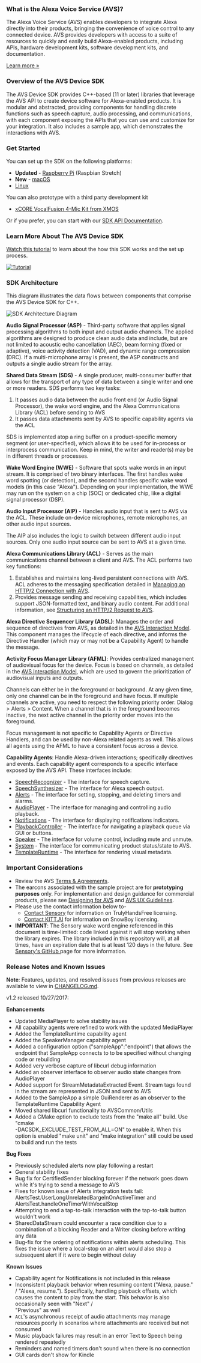 ### What is the Alexa Voice Service (AVS)?  
  
The Alexa Voice Service (AVS) enables developers to integrate Alexa directly into their products, bringing the convenience of voice control to any connected device. AVS provides developers with access to a suite of resources to quickly and easily build Alexa-enabled products, including APIs, hardware development kits, software development kits, and documentation.  
  
[Learn more »](https://developer.amazon.com/alexa-voice-service)  
  
### Overview of the AVS Device SDK  
  
The AVS Device SDK provides C++-based (11 or later) libraries that leverage the AVS API to create device software for Alexa-enabled products. It is modular and abstracted, providing components for handling discrete functions such as speech capture, audio processing, and communications, with each component exposing the APIs that you can use and customize for your integration. It also includes a sample app, which demonstrates the interactions with AVS.  
  
### Get Started  
  
You can set up the SDK on the following platforms:  
* **Updated** - [Raspberry Pi](https://github.com/alexa/avs-device-sdk/wiki/Raspberry-Pi-Quick-Start-Guide) (Raspbian Stretch)  
* **New** - [macOS](https://github.com/alexa/avs-device-sdk/wiki/macOS-Quick-Start-Guide)  
* [Linux](https://github.com/alexa/avs-device-sdk/wiki/Linux-Quick-Start-Guide)  
  
You can also prototype with a third party development kit  
* [xCORE VocalFusion 4-Mic Kit from XMOS](https://github.com/xmos/vocalfusion-avs-setup)  
  
Or if you prefer, you can start with our [SDK API Documentation](https://alexa.github.io/avs-device-sdk/).  
  
### Learn More About The AVS Device SDK  
  
[Watch this tutorial](https://youtu.be/F5DixCPJYo8) to learn about the how this SDK works and the set up process.  
  
[![Tutorial](https://img.youtube.com/vi/F5DixCPJYo8/0.jpg)](https://www.youtube.com/watch?v=F5DixCPJYo8)  
  
### SDK Architecture  
  
This diagram illustrates the data flows between components that comprise the AVS Device SDK for C++.  
  
![SDK Architecture Diagram](https://m.media-amazon.com/images/G/01/mobile-apps/dex/avs/Alexa_Device_SDK_Architecture.png)  
  
**Audio Signal Processor (ASP)** - Third-party software that applies signal processing algorithms to both input and output audio channels. The applied algorithms are designed to produce clean audio data and include, but are not limited to acoustic echo cancellation (AEC), beam forming (fixed or adaptive), voice activity detection (VAD), and dynamic range compression (DRC). If a multi-microphone array is present, the ASP constructs and outputs a single audio stream for the array.  
  
**Shared Data Stream (SDS)** - A single producer, multi-consumer buffer that allows for the transport of any type of data between a single writer and one or more readers. SDS performs two key tasks:  
  
1. It passes audio data between the audio front end (or Audio Signal Processor), the wake word engine, and the Alexa Communications Library (ACL) before sending to AVS  
2. It passes data attachments sent by AVS to specific capability agents via the ACL  
  
SDS is implemented atop a ring buffer on a product-specific memory segment (or user-specified), which allows it to be used for in-process or interprocess communication. Keep in mind, the writer and reader(s) may be in different threads or processes.  
  
**Wake Word Engine (WWE)** - Software that spots wake words in an input stream. It is comprised of two binary interfaces. The first handles wake word spotting (or detection), and the second handles specific wake word models (in this case "Alexa"). Depending on your implementation, the WWE may run on the system on a chip (SOC) or dedicated chip, like a digital signal processor (DSP).  
  
**Audio Input Processor (AIP)** - Handles audio input that is sent to AVS via the ACL. These include on-device microphones, remote microphones, an other audio input sources.  
  
The AIP also includes the logic to switch between different audio input sources. Only one audio input source can be sent to AVS at a given time.  
  
**Alexa Communications Library (ACL)** - Serves as the main communications channel between a client and AVS. The ACL performs two key functions:  
  
1. Establishes and maintains long-lived persistent connections with AVS. ACL adheres to the messaging specification detailed in [Managing an HTTP/2 Connection with AVS](https://developer.amazon.com/public/solutions/alexa/alexa-voice-service/docs/managing-an-http-2-connection).  
2. Provides message sending and receiving capabilities, which includes support JSON-formatted text, and binary audio content. For additional information, see [Structuring an HTTP/2 Request to AVS](https://developer.amazon.com/public/solutions/alexa/alexa-voice-service/docs/avs-http2-requests).  
  
**Alexa Directive Sequencer Library (ADSL)**: Manages the order and sequence of directives from AVS, as detailed in the [AVS Interaction Model](https://developer.amazon.com/public/solutions/alexa/alexa-voice-service/reference/interaction-model#channels). This component manages the lifecycle of each directive, and informs the Directive Handler (which may or may not be a Capability Agent) to handle the message.  
  
**Activity Focus Manager Library (AFML)**: Provides centralized management of audiovisual focus for the device. Focus is based on channels, as detailed in the [AVS Interaction Model](https://developer.amazon.com/public/solutions/alexa/alexa-voice-service/reference/interaction-model#channels), which are used to govern the prioritization of audiovisual inputs and outputs.  
  
Channels can either be in the foreground or background. At any given time, only one channel can be in the foreground and have focus. If multiple channels are active, you need to respect the following priority order: Dialog > Alerts > Content. When a channel that is in the foreground becomes inactive, the next active channel in the priority order moves into the foreground.  
  
Focus management is not specific to Capability Agents or Directive Handlers, and can be used by non-Alexa related agents as well. This allows all agents using the AFML to have a consistent focus across a device.  
  
**Capability Agents**: Handle Alexa-driven interactions; specifically directives and events. Each capability agent corresponds to a specific interface exposed by the AVS API. These interfaces include:  
  
* [SpeechRecognizer](https://developer.amazon.com/public/solutions/alexa/alexa-voice-service/reference/speechrecognizer) - The interface for speech capture.  
* [SpeechSynthesizer](https://developer.amazon.com/public/solutions/alexa/alexa-voice-service/reference/speechsynthesizer) - The interface for Alexa speech output.  
* [Alerts](https://developer.amazon.com/public/solutions/alexa/alexa-voice-service/reference/alerts) - The interface for setting, stopping, and deleting timers and alarms.  
* [AudioPlayer](https://developer.amazon.com/public/solutions/alexa/alexa-voice-service/reference/audioplayer) - The interface for managing and controlling audio playback.  
* [Notifications](https://developer.amazon.com/public/solutions/alexa/alexa-voice-service/reference/notifications) - The interface for displaying notifications indicators.  
* [PlaybackController](https://developer.amazon.com/public/solutions/alexa/alexa-voice-service/reference/playbackcontroller) - The interface for navigating a playback queue via GUI or buttons.  
* [Speaker](https://developer.amazon.com/public/solutions/alexa/alexa-voice-service/reference/speaker) - The interface for volume control, including mute and unmute.  
* [System](https://developer.amazon.com/public/solutions/alexa/alexa-voice-service/reference/system) - The interface for communicating product status/state to AVS.  
* [TemplateRuntime](https://developer.amazon.com/public/solutions/alexa/alexa-voice-service/reference/templateruntime) - The interface for rendering visual metadata.  
  
### Important Considerations  
  
* Review the AVS [Terms & Agreements](https://developer.amazon.com/public/solutions/alexa/alexa-voice-service/support/terms-and-agreements).  
* The earcons associated with the sample project are for **prototyping purposes** only. For implementation and design guidance for commercial products, please see [Designing for AVS](https://developer.amazon.com/public/solutions/alexa/alexa-voice-service/content/designing-for-the-alexa-voice-service) and [AVS UX Guidelines](https://developer.amazon.com/public/solutions/alexa/alexa-voice-service/content/alexa-voice-service-ux-design-guidelines).  
* Please use the contact information below to-  
  * [Contact Sensory](http://www.sensory.com/support/contact/us-sales/) for information on TrulyHandsFree licensing.  
  * [Contact KITT.AI](mailto:snowboy@kitt.ai) for information on SnowBoy licensing.  
* **IMPORTANT**: The Sensory wake word engine referenced in this document is time-limited: code linked against it will stop working when the library expires. The library included in this repository will, at all times, have an expiration date that is at least 120 days in the future. See [Sensory's GitHub ](https://github.com/Sensory/alexa-rpi#license)page for more information.  
  
  
### Release Notes and Known Issues  
  
**Note**: Features, updates, and resolved issues from previous releases are available to view in [CHANGELOG.md](https://github.com/alexa/alexa-client-sdk/blob/master/CHANGELOG.md).  
  
v1.2 released 10/27/2017:  
  
**Enhancements**  
  
* Updated MediaPlayer to solve stability issues  
* All capability agents were refined to work with the updated MediaPlayer  
* Added the TemplateRuntime capability agent  
* Added the SpeakerManager capability agent  
* Added a configuration option ("sampleApp":"endpoint") that allows the endpoint that SampleApp connects to to be specified without changing code or rebuilding  
* Added very verbose capture of libcurl debug information  
* Added an observer interface to observer audio state changes from AudioPlayer  
* Added support for StreamMetadataExtracted Event. Stream tags found in the stream are represented in JSON and sent to AVS  
* Added to the SampleApp a simple GuiRenderer as an observer to the TemplateRuntime Capability Agent  
* Moved shared libcurl functionality to AVSCommon/Utils  
* Added a CMake option to exclude tests from the "make all" build. Use "cmake <absolute-path-to-source>  
-DACSDK_EXCLUDE_TEST_FROM_ALL=ON" to enable it. When this option is enabled "make unit" and "make integration" still could be used to build and run the tests  
  
**Bug Fixes**  
  
* Previously scheduled alerts now play following a restart  
* General stability fixes  
* Bug fix for CertifiedSender blocking forever if the network goes down while it's trying to send a message to AVS  
* Fixes for known issue of Alerts integration tests fail: AlertsTest.UserLongUnrelatedBargeInOnActiveTimer and AlertsTest.handleOneTimerWithVocalStop  
* Attempting to end a tap-to-talk interaction with the tap-to-talk button wouldn't work  
* SharedDataStream could encounter a race condition due to a combination of a blocking Reader and a Writer closing before writing any data  
* Bug-fix for the ordering of notifications within alerts scheduling. This fixes the issue where a local-stop on an alert would also stop a subsequent alert if it were to begin without delay  
  
**Known Issues**  
  
* Capability agent for Notifications is not included in this release  
* Inconsistent playback behavior when resuming content ("Alexa, pause." / "Alexa, resume."). Specifically, handling playback offsets, which causes the content to play from the start. This behavior is also occasionally seen with "Next" /  
"Previous" as well  
* `ACL`'s asynchronous receipt of audio attachments may manage resources poorly in scenarios where attachments are received but not consumed  
* Music playback failures may result in an error Text to Speech being rendered repeatedly  
* Reminders and named timers don't sound when there is no connection  
* GUI cards don't show for Kindle  
